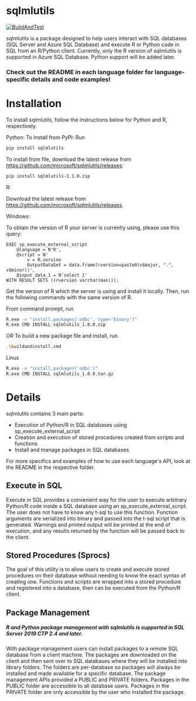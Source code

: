 # sqlmlutils

[![BuildAndTest](https://github.com/microsoft/sqlmlutils/actions/workflows/ci.yaml/badge.svg)](https://github.com/microsoft/sqlmlutils/actions/workflows/ci.yaml)

sqlmlutils is a package designed to help users interact with SQL databases (SQL Server and Azure SQL Database) and execute R or Python code in SQL from an R/Python client. 
Currently, only the R version of sqlmlutils is supported in Azure SQL Database. Python support will be added later.

### Check out the README in each language folder for language-specific details and code examples!

# Installation

To install sqlmlutils, follow the instructions below for Python and R, respectively.

Python:
To install from PyPI:
Run
```bash
pip install sqlmlutils
```
To install from file, download the latest release from https://github.com/microsoft/sqlmlutils/releases:
```bash
pip install sqlmlutils-1.1.0.zip
```

R:

Download the latest release from https://github.com/microsoft/sqlmlutils/releases.

Windows:

To obtain the version of R your server is currently using, please use this query:
```tsql
EXEC sp_execute_external_script
    @language = N'R',
    @script = N'
        v = R.version
        OutputDataSet = data.frame(rversion=paste0(v$major, ".", v$minor))',
    @input_data_1 = N'select 1'
WITH RESULT SETS ((rversion varchar(max)));
```
Get the version of R which the server is using and install it locally. Then, run the following commands with the same version of R. 

From command prompt, run 
```bash
R.exe -e "install.packages('odbc', type='binary')"
R.exe CMD INSTALL sqlmlutils_1.0.0.zip
```
OR
To build a new package file and install, run
```bash
.\buildandinstall.cmd
```

Linux
```bash
R.exe -e "install.packages('odbc')"
R.exe CMD INSTALL sqlmlutils_1.0.0.tar.gz
```

# Details

sqlmlutils contains 3 main parts:
- Execution of Python/R in SQL databases using sp_execute_external_script
- Creation and execution of stored procedures created from scripts and functions
- Install and manage packages in SQL databases

For more specifics and examples of how to use each language's API, look at the README in the respective folder.

## Execute in SQL

Execute in SQL provides a convenient way for the user to execute arbitrary Python/R code inside a SQL database using an sp_execute_external_script. The user does not have to know any t-sql to use this function. Function arguments are serialized into binary and passed into the t-sql script that is generated. Warnings and printed output will be printed at the end of execution, and any results returned by the function will be passed back to the client. 

## Stored Procedures (Sprocs)

The goal of this utility is to allow users to create and execute stored procedures on their database without needing to know the exact syntax of creating one. Functions and scripts are wrapped into a stored procedure and registered into a database, then can be executed from the Python/R client.

## Package Management

##### R and Python package management with sqlmlutils is supported in SQL Server 2019 CTP 2.4 and later.

With package management users can install packages to a remote SQL database from a client machine. The packages are downloaded on the client and then sent over to SQL databases where they will be installed into library folders. The folders are per-database so packages will always be installed and made available for a specific database. The package management APIs provided a PUBLIC and PRIVATE folders. Packages in the PUBLIC folder are accessible to all database users. Packages in the PRIVATE folder are only accessible by the user who installed the package.
